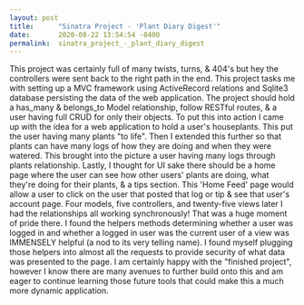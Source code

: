 ```yaml
---
layout: post
title:      "Sinatra Project - 'Plant Diary Digest'"
date:       2020-08-22 13:54:54 -0400
permalink:  sinatra_project_-_plant_diary_digest
---
```


   This project was certainly full of many twists, turns, & 404's but hey the controllers were sent back to the right path in the end.  This project tasks me with setting up a MVC framework using ActiveRecord relations and Sqlite3 database persisting the data of the web application. The project should hold a has_many & belongs_to Model relationship, follow RESTful routes, & a user having full CRUD for only their objects. 
   To put this into action I came up with the idea for a web application to hold a user's houseplants. This put the user having many plants "to life". Then I extended this further so that plants can have many logs of how they are doing and when they were watered.  This brought into the picture a user having many logs through plants relationship.  Lastly, I thought for UI sake there should be a home page where the user can see how other users' plants are doing, what they're doing for their plants, & a tips section. This 'Home Feed' page would allow a user to click on the user that posted that log or tip & see that user's account page.  Four models, five controllers, and twenty-five views later I had the relationships all working synchronously! That was a huge moment of pride there. I found the helpers methods determining whether a user was logged in and whether a logged in user was the current user of a view was IMMENSELY helpful (a nod to its very telling name).  I found myself plugging those helpers into almost all the requests to provide security of what data was presented to the page.
		I am certainly happy with the "finished project", however I know there are many avenues to further build onto this and am eager to continue learning those future tools that could make this a much more dynamic application. 

